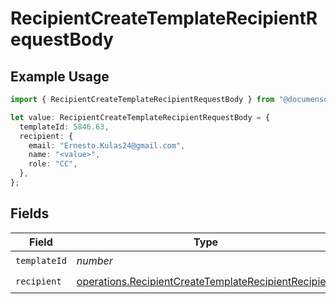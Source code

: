 # RecipientCreateTemplateRecipientRequestBody

## Example Usage

```typescript
import { RecipientCreateTemplateRecipientRequestBody } from "@documenso/sdk-typescript/models/operations";

let value: RecipientCreateTemplateRecipientRequestBody = {
  templateId: 5846.63,
  recipient: {
    email: "Ernesto.Kulas24@gmail.com",
    name: "<value>",
    role: "CC",
  },
};
```

## Fields

| Field                                                                                                                        | Type                                                                                                                         | Required                                                                                                                     | Description                                                                                                                  |
| ---------------------------------------------------------------------------------------------------------------------------- | ---------------------------------------------------------------------------------------------------------------------------- | ---------------------------------------------------------------------------------------------------------------------------- | ---------------------------------------------------------------------------------------------------------------------------- |
| `templateId`                                                                                                                 | *number*                                                                                                                     | :heavy_check_mark:                                                                                                           | N/A                                                                                                                          |
| `recipient`                                                                                                                  | [operations.RecipientCreateTemplateRecipientRecipient](../../models/operations/recipientcreatetemplaterecipientrecipient.md) | :heavy_check_mark:                                                                                                           | N/A                                                                                                                          |